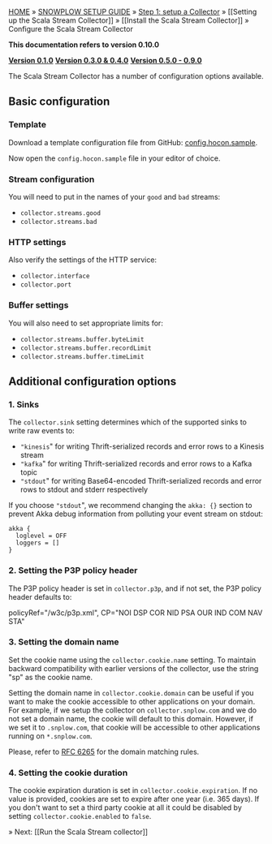 [HOME](Home) » [SNOWPLOW SETUP GUIDE](Setting-up-Snowplow) » [Step 1: setup a Collector](Setting-up-a-Collector) » [[Setting up the Scala Stream Collector]] » [[Install the Scala Stream Collector]] » Configure the Scala Stream Collector

**This documentation refers to version 0.10.0**

**[Version 0.1.0][v0.1]**
**[Version 0.3.0 & 0.4.0][v0.3]**
**[Version 0.5.0 - 0.9.0][v0.9]**

The Scala Stream Collector has a number of configuration options available.

## Basic configuration

### Template

Download a template configuration file from GitHub: [config.hocon.sample][app-conf].

Now open the `config.hocon.sample` file in your editor of choice.

### Stream configuration

You will need to put in the names of your `good` and `bad` streams:

+ `collector.streams.good`
+ `collector.streams.bad`

### HTTP settings

Also verify the settings of the HTTP service:

+ `collector.interface`
+ `collector.port`

### Buffer settings

You will also need to set appropriate limits for:

+ `collector.streams.buffer.byteLimit`
+ `collector.streams.buffer.recordLimit`
+ `collector.streams.buffer.timeLimit`

## Additional configuration options

### 1. Sinks

The `collector.sink` setting determines which of the supported sinks to write raw events to:

+ `"kinesis`" for writing Thrift-serialized records and error rows to a Kinesis stream
+ `"kafka`" for writing Thrift-serialized records and error rows to a Kafka topic
+ `"stdout`" for writing Base64-encoded Thrift-serialized records and error rows to stdout and stderr respectively

If you choose `"stdout`", we recommend changing the `akka: {}` section to prevent Akka debug
information from polluting your event stream on stdout:

```
akka {
  loglevel = OFF
  loggers = []
}
```

### 2. Setting the P3P policy header

The P3P policy header is set in `collector.p3p`, and
if not set, the P3P policy header defaults to:

  policyRef="/w3c/p3p.xml", CP="NOI DSP COR NID PSA OUR IND COM NAV STA"

### 3. Setting the domain name

Set the cookie name using the `collector.cookie.name` setting. To maintain backward compatibility
with earlier versions of the collector, use the string "sp" as the cookie name.

Setting the domain name in `collector.cookie.domain` can be useful if you want to make the cookie
accessible to other applications on your domain. For example, if we setup the collector on
`collector.snplow.com` and we do not set a domain name, the cookie will default to this
domain. However, if we set it to `.snplow.com`, that cookie will be accessible to other applications
running on `*.snplow.com`.

Please, refer to [RFC 6265](https://tools.ietf.org/html/rfc6265#section-5.1.3) for the domain
matching rules.

### 4. Setting the cookie duration

The cookie expiration duration is set in `collector.cookie.expiration`. If no value is provided,
cookies are set to expire after one year (i.e. 365 days). If you don't want to set a third party
cookie at all it could be disabled by setting `collector.cookie.enabled` to `false`.

» Next: [[Run the Scala Stream collector]]

[v0.1]: https://github.com/snowplow/snowplow/wiki/Configure-the-Scala-Stream-Collector-v0.1
[v0.3]: https://github.com/snowplow/snowplow/wiki/Configure-the-Scala-Stream-Collector-v0.3
[v0.9]: https://github.com/snowplow/snowplow/wiki/Configure-the-Scala-Stream-Collector-v0.9
[app-conf]: https://raw.githubusercontent.com/snowplow/snowplow/r93-virunum/2-collectors/scala-stream-collector/examples/config.hocon.sample

